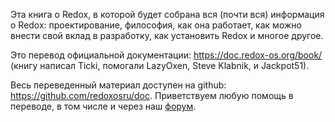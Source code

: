 Эта книга о Redox, в которой будет собрана вся (почти вся) информация о Redox: проектирование, философия, как она работает, как можно внести свой вклад в разработку, как установить Redox и многое другое.

Это перевод официальной документации: https://doc.redox-os.org/book/ (книгу написал Ticki, помогали LazyOxen, Steve Klabnik, и Jackpot51).

Весь переведенный материал доступен на github: https://github.com/redoxosru/doc. Приветствуем любую помощь в переводе, в том числе и через наш [форум](https://redoxos.ru/forum/category/4/%D0%BE%D0%B1%D1%80%D0%B0%D1%82%D0%BD%D0%B0%D1%8F-%D1%81%D0%B2%D1%8F%D0%B7%D1%8C).
